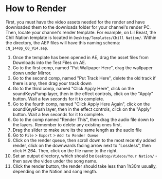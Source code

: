 # How to Render

First, you must have the video assets needed for the render and have downloaded them to the downloads folder for your channel's render PC. Then, locate your channel's render template. For example, on Lil Beast, the Chill Nation template is located in `Desktop/Templates/Chill Nation/`. Within the directory, the AEP files will have this naming schema: `CN_1440p_60_V14.aep`.

1. Once the template has been opened in AE, drag the asset files from Downloads into the Test Files on AE.
2. Go to the first comp, named "Put Wallpaper Here", drag the wallpaper down under Mirror.
3. Go to the second comp, named "Put Track Here", delete the old track if there is any, then drag your track down
4. Go to the third comp, named "Click Apply Here", click on the soundKeysPump layer, then in the effect controls, click on the "Apply" button. Wait a few seconds for it to complete.
5. Go to the fourth comp, named "Click Apply Here Again", click on the soundKeysPush layer, then in the effect controls, click on the "Apply" button. Wait a few seconds for it to complete.
6. Go to the comp named "Render This", then drag the audio file down to the layers. Remember to delete any existing ones first.
7. Drag the slider to make sure its the same length as the audio file
8. Go to `File` > `Export` > `Add to Render Queue`
9. Click on the render queue, then scroll down to the most recently added render, click on the downwards facing arrow next to "Lossless", then click H.264. Then, click on the file name to the right.
10. Set an output directory, which should be `Desktop/Videos/Your Nation/` - then save the video under the song name.
11. Click the render button, the render should take less than 1h30m usually, depending on the Nation and song length.
